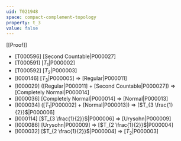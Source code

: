 ```yaml
---
uid: T021948
space: compact-complement-topology
property: t_3
value: false
---
```

[[Proof]]

* [T000596] [Second Countable|P000027]
* [T000591] [$T_1$|P000002]
* [T000592] [$T_2$|P000003]
* [I000146] [$T_3$|P000005] => [Regular|P000011]
* [I000029] ([Regular|P000011] + [Second Countable|P000027]) => [Completely Normal|P000014]
* [I000036] [Completely Normal|P000014] => [Normal|P000013]
* [I000034] ([$T_1$|P000002] + [Normal|P000013]) => [$T_{3 \frac{1}{2}}$|P000006]
* [I000114] [$T_{3 \frac{1}{2}}$|P000006] => [Urysohn|P000009]
* [I000086] [Urysohn|P000009] => [$T_{2 \frac{1}{2}}$|P000004]
* [I000032] [$T_{2 \frac{1}{2}}$|P000004] => [$T_2$|P000003]

